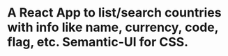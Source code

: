 # A React App to list/search countries with info like name, currency, code, flag, etc. Semantic-UI for CSS.
